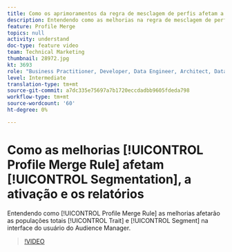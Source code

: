 ```yaml
---
title: Como os aprimoramentos da regra de mesclagem de perfis afetam a segmentação, a ativação e os relatórios
description: Entendendo como as melhorias na regra de mesclagem de perfis afetarão o total de características e preenchimentos de segmentos na interface do usuário do Audience Manager
feature: Profile Merge
topics: null
activity: understand
doc-type: feature video
team: Technical Marketing
thumbnail: 28972.jpg
kt: 3693
role: "Business Practitioner, Developer, Data Engineer, Architect, Data Architect, Administrator, Leader"
level: Intermediate
translation-type: tm+mt
source-git-commit: a7dc335e75697a7b1720eccdadbb9605fdeda798
workflow-type: tm+mt
source-wordcount: '60'
ht-degree: 0%

---
```



# Como as melhorias [!UICONTROL Profile Merge Rule] afetam [!UICONTROL Segmentation], a ativação e os relatórios

Entendendo como [!UICONTROL Profile Merge Rule] as melhorias afetarão as populações totais [!UICONTROL Trait] e [!UICONTROL Segment] na interface do usuário do Audience Manager.

>[!VIDEO](https://video.tv.adobe.com/v/28972/?quality=12)

